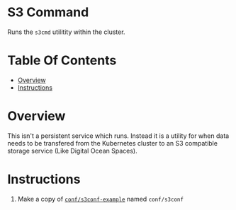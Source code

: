 # S3 Command
Runs the `s3cmd` utilitity within the cluster.

# Table Of Contents
- [Overview](#overview)
- [Instructions](#instructions)

# Overview
This isn't a persistent service which runs. Instead it is a utility for when data needs to be transfered from the Kubernetes cluster to an S3 compatible storage service (Like Digital Ocean Spaces).

# Instructions
1. Make a copy of [`conf/s3conf-example`](./conf/s3cfg-example) named `conf/s3conf`
